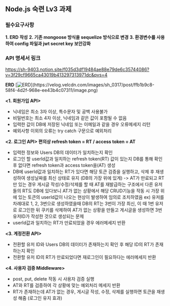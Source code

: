 ## Node.js 숙련 Lv3 과제

### 필수요구사항
**1. ERD 작성**
**2. 기존 mongoose 방식을 sequelize 방식으로 변경**
**3. 환경변수를 사용하여 config 파일과 jwt secret key 보안강화**

### API 명세서 링크
https://sh-9403.notion.site/f035d3df19484ae88e79de6c35744086?v=3f29cf9665ca43019b413297313971dc&pvs=4

**ERD**
[![ERD]([[[https://cdn.pixabay.com/photo/2019/03/13/08/29/cat-4052454_1280.jpg](https://file.notion.so/f/s/c763debc-29e6-4211-9adc-c9c58e5a1c3e/drawSQL-personal-export-2023-06-23_(1).png?id=6df04b20-650d-4887-abfd-4680fac10b38&table=block&spaceId=0f08c169-f0d5-4837-ab2d-83e1fc75ee5e&expirationTimestamp=1687602155372&signature=lIJcLnGES-V7mjT1X_q-6arocWWWMY32FNpzQSWWrgU&downloadName=drawSQL-personal-export-2023-06-23+%281%29.png)](https://www.notion.so/sh-9403/B-7-S-A-5a2fa1698a4c4f969b640ae0039efd86?pvs=4#6df04b20650d4887abfd4680fac10b38)](https://velog.velcdn.com/images/sh_0317/post/ffb1b9c8-58f4-4d2f-968e-ee43b4c07311/image.png))](https://velog.velcdn.com/images/sh_0317/post/ffb1b9c8-58f4-4d2f-968e-ee43b4c07311/image.png)

**<1. 회원가입 API>**
- 닉네임은 최소 3자 이상, 특수문자 및 공백 사용불가
- 비밀번호는 최소 4자 이상, 닉네임과 같은 값이 포함될 수 없음
- 입력한 값이 DB에 저장된 닉네임 또는 이메일과 같을 경우 오류메세지 리턴
- 예외사항 이외의 오류는 try catch 구문으로 예외처리

**<2. 로그인 API> 편의상 refresh token = RT / access token = AT**
- 입력한 정보와 Users DB의 데이터가 일치하는지 확인
- 로그인 할 userId값과 일치하는 refresh token(RT) 값이 있는지 DB를 통해 확인 후 없다면 refresh token과 access token을(AT) 생성
- DB에 userId값과 일치하는 RT가 있다면 해당 토큰 검증을 실행하고, 삭제 후 재생성하여 생성날짜를 최신 상태로 유지 (DB의 가장 위에 있게)
  -> AT가 만료되고 RT만 있는 경우 게시글 작성/수정/삭제를 할 때 AT를 재발급하는 구조에서 다른 유저들의 RT도 DB에 있다보니 AT가 없는 상황에서 해당 CRUD기능을 작동 시 가장 위에 있는 토큰의 userId값이 나오는 현상이 발생하여 임의로 조치하였음
ex) 유저를 차례대로 1, 2, 3번으로 생성하였을때 DB의 RT는 3번이 가장 최신, 이 때 1번 유저로 로그인한 뒤 쿠키를 삭제하여 AT가 없는 상황을 만들고 게시글을 생성하면 3번 유저ID가 작성한 것으로 생성되는 문제
- userId값과 일치하는 RT가 만료되었을 경우 에러메세지 반환

**<3. 계정전환 API>**
- 전환할 유저 ID와 Users DB의 데이터가 존재하는지 확인 후 해당 ID의 RT가 존재하는지 확인
- 전환할 유저 ID의 RT가 만료되었다면 재로그인이 필요하다는 에러메세지 반환

**<4. 사용자 검증 Middleware>**
- post, put, delete 작동 시 사용자 검증 실행
- AT와 RT를 검증하여 각 상황에 맞는 예외처리 메세지 반환
- RT가 존재하는데 AT가 없는 경우, 게시글 작성, 수정, 삭제를 실행하면 토큰을 재생성 해줌 (로그인 유지 효과)
